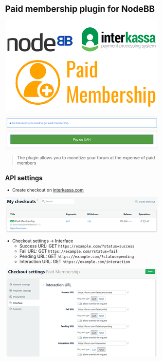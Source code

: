 # Paid membership plugin for NodeBB

<p align="center">
    <img src="https://raw.githubusercontent.com/botaniQQQ/nodebb-plugin-paid-membership/master/static/images/logo.png">
</p>

<p align="center">
    <img src="https://raw.githubusercontent.com/botaniQQQ/nodebb-plugin-paid-membership/master/static/images/pay.png">
</p>

> The plugin allows you to monetize your forum at the expense of paid members

## API settings

- Create checkout on <a href="https://interkassa.com" target="_blank">interkassa.com</a>

<p align="center">
    <img src="https://raw.githubusercontent.com/botaniQQQ/nodebb-plugin-paid-membership/master/static/images/create.png">
</p>

- Checkout settings -> Interface
  + Success URL: GET `https://example.com/?status=success`
  + Fail URL: GET `https://example.com/?status=fail`
  + Pending URL: GET `https://example.com/?status=pending`
  + Interaction URL: GET `https://example.com/interaction`

<p align="center">
    <img src="https://raw.githubusercontent.com/botaniQQQ/nodebb-plugin-paid-membership/master/static/images/settings.png">
</p>